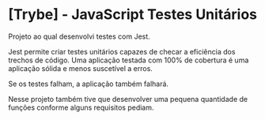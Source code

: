 
# [Trybe] - JavaScript Testes Unitários

Projeto ao qual desenvolvi testes com Jest.

Jest permite criar testes unitários capazes de checar a eficiência dos trechos de código. Uma aplicação testada com 100% de cobertura é uma aplicação sólida e menos suscetível a erros.

Se os testes falham, a aplicação também falhará.

Nesse projeto também tive que desenvolver uma pequena quantidade de funções conforme alguns requisitos pediam.
